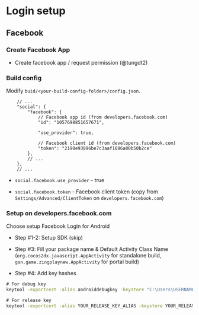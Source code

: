 # Login setup

## Facebook

### Create Facebook App

- Create facebook app / request permission (@tungdt2)

### Build config

Modify `buid/<your-build-config-folder>/config.json`.

```json5
    // ...
    "social": {
        "facebook": {
            // Facebook app id (from developers.facebook.com)
            "id": "1057698851657671",

            "use_provider": true,

            // Facebook client id (from developers.facebook.com)
            "token": "2190e93896be7c3aaf1086a00b50b2ce"
        },
        // ...
    },
    // ...
```

- `social.facebook.use_provider` - true

- `social.facebook.token` - Facebook client token (copy from `Settings/Advanced/ClientToken` on `developers.facebook.com`)

### Setup on developers.facebook.com

Choose setup Facebook Login for Android

- Step #1-2: Setup SDK (skip)

- Step #3: Fill your package name & Default Activity Class Name (`org.cocos2dx.javascript.AppActivity` for standalone build, `gsn.game.zingplaynew.AppActivity` for portal build)

- Step #4: Add key hashes

```cmd
# For debug key
keytool -exportcert -alias androiddebugkey -keystore "C:\Users\USERNAME\.android\debug.keystore" | "PATH_TO_OPENSSL_LIBRARY\bin\openssl" sha1 -binary | "PATH_TO_OPENSSL_LIBRARY\bin\openssl" base64

# For release key
keytool -exportcert -alias YOUR_RELEASE_KEY_ALIAS -keystore YOUR_RELEASE_KEY_PATH | openssl sha1 -binary | openssl base64
```


